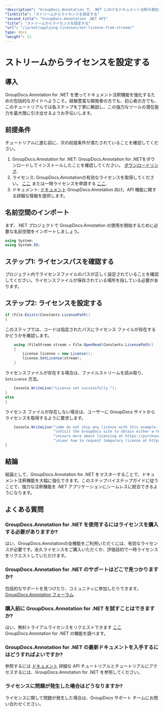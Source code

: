 ```yaml
---
"description": "GroupDocs.Annotation で、.NET におけるドキュメント注釈の潜在能力を最大限に引き出しましょう。ステップバイステップのガイドに従って、シームレスな統合を実現しましょう。"
"linktitle": "ストリームからライセンスを設定する"
"second_title": "GroupDocs.Annotation .NET API"
"title": "ストリームからライセンスを設定する"
"url": "/ja/net/applying-licenses/set-license-from-stream/"
type: docs
"weight": 11
---
```


# ストリームからライセンスを設定する

## 導入
GroupDocs.Annotation for .NET を使ってドキュメント注釈機能を強化するための包括的なガイドへようこそ。経験豊富な開発者の方でも、初心者の方でも、このチュートリアルでは各ステップを丁寧に解説し、この強力なツールの潜在能力を最大限に引き出せるようお手伝いします。
## 前提条件
チュートリアルに進む前に、次の前提条件が満たされていることを確認してください。
1. GroupDocs.Annotation for .NET: GroupDocs.Annotation for .NETをダウンロードしてインストールしたことを確認してください。 [ダウンロードリンク](https://releases。groupdocs.com/annotation/net/).
2. ライセンス: GroupDocs.Annotationの有効なライセンスを取得してください。 [ここ](https://purchase.groupdocs.com/buy) または一時ライセンスを申請する [ここ](https://purchase。groupdocs.com/temporary-license/).
3. ドキュメント: [ドキュメント](https://tutorials.groupdocs.com/annotation/net/) GroupDocs.Annotation 向け。API 機能に関する詳細な情報を提供します。

## 名前空間のインポート
まず、.NET プロジェクトで GroupDocs.Annotation の使用を開始するために必要な名前空間をインポートしましょう。
```csharp
using System;
using System.IO;
```

## ステップ1: ライセンスパスを確認する
プロジェクト内でライセンスファイルのパスが正しく設定されていることを確認してください。ライセンスファイルが保存されている場所を指している必要があります。
## ステップ2: ライセンスを設定する
```csharp
if (File.Exists(Constants.LicensePath))
{
```
このステップでは、コードは指定されたパスにライセンス ファイルが存在するかどうかを確認します。
```csharp
    using (FileStream stream = File.OpenRead(Constants.LicensePath))
    {
        License license = new License();
        license.SetLicense(stream);
    }
```
ライセンスファイルが存在する場合は、ファイルストリームを読み取り、 `SetLicense` 方法。
```csharp
    Console.WriteLine("License set successfully.");
}
else
{
```
ライセンス ファイルが存在しない場合は、ユーザーに GroupDocs サイトからライセンスを取得するように要求します。
```csharp
    Console.WriteLine("\nWe do not ship any license with this example. " +
                      "\nVisit the GroupDocs site to obtain either a temporary or permanent license. " +
                      "\nLearn more about licensing at https://purchase.groupdocs.com/faqs/licensing. " +
                      "\nLear how to request temporary license at https://purchase.groupdocs.com/temporary-license.");
}
```

## 結論
結論として、GroupDocs.Annotation for .NET をマスターすることで、ドキュメント注釈機能を大幅に強化できます。このステップバイステップガイドに従うことで、強力な注釈機能を .NET アプリケーションにシームレスに統合できるようになります。
## よくある質問
### GroupDocs.Annotation for .NET を使用するにはライセンスを購入する必要がありますか?
はい、GroupDocs.Annotationの全機能をご利用いただくには、有効なライセンスが必要です。永久ライセンスをご購入いただくか、評価目的で一時ライセンスをリクエストしていただけます。
### GroupDocs.Annotation for .NET のサポートはどこで見つかりますか?
包括的なサポートを見つけたり、コミュニティに参加したりできます。 [GroupDocs.Annotation フォーラム](https://forum。groupdocs.com/c/annotation/10).
### 購入前に GroupDocs.Annotation for .NET を試すことはできますか?
はい、無料トライアルライセンスをリクエストできます [ここ](https://releases.groupdocs.com/) GroupDocs.Annotation for .NET の機能を調べます。
### GroupDocs.Annotation for .NET の最新ドキュメントを入手するにはどうすればよいですか?
参照するには [ドキュメント](https://tutorials.groupdocs.com/annotation/net/) 詳細な API チュートリアルとチュートリアルにアクセスするには、GroupDocs.Annotation for .NET を参照してください。
### ライセンスに問題が発生した場合はどうなりますか?
ライセンスに関して問題が発生した場合は、GroupDocs サポート チームにお問い合わせください。